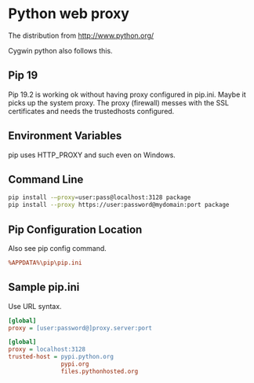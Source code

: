 # Python web proxy

The distribution from http://www.python.org/

Cygwin python also follows this.

## Pip 19

Pip 19.2 is working ok without having proxy configured in pip.ini. Maybe it picks up the system proxy. The proxy (firewall) messes with the SSL certificates and needs the trustedhosts configured.

## Environment Variables

pip uses HTTP_PROXY and such even on Windows.

## Command Line

```bash
pip install -–proxy=user:pass@localhost:3128 package
pip install --proxy https://user:password@mydomain:port package
```

## Pip Configuration Location

Also see pip config command.

```ini
%APPDATA%\pip\pip.ini
```

## Sample pip.ini

Use URL syntax.

```ini
[global]
proxy = [user:password@]proxy.server:port
```

```ini
[global]
proxy = localhost:3128
trusted-host = pypi.python.org
               pypi.org
               files.pythonhosted.org
```
